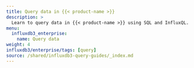 ```yaml
---
title: Query data in {{< product-name >}}
description: >
  Learn to query data in {{< product-name >}} using SQL and InfluxQL.
menu:
  influxdb3_enterprise:
    name: Query data
weight: 4
influxdb3/enterprise/tags: [query]
source: /shared/influxdb3-query-guides/_index.md
---
```


<!--
The content for this page is at content/shared/influxdb3-query-guides/_index.md
-->
